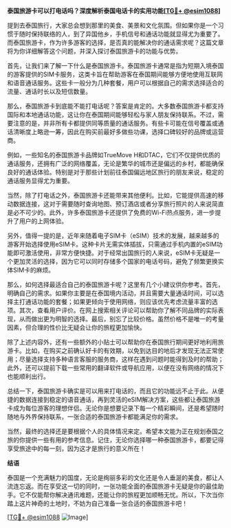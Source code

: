 **泰国旅游卡可以打电话吗？深度解析泰国电话卡的实用功能[[TG💪+ @esim1088](https://t.me/s/esim1088)]**

提到去泰国旅行，大家总会想到那里的美食、美景和文化氛围。但如果你是一个习惯于随时保持联络的人，到了异国他乡，手机信号和通话功能就显得尤为重要了。而泰国旅游卡，作为许多游客的选择，是否真的能解决你的通话需求呢？这篇文章将为你详细解答这个问题，并深入探讨泰国旅游卡的功能与优势。

首先，让我们来了解一下什么是泰国旅游卡。泰国旅游卡通常是指为短期入境泰国的游客提供的SIM卡服务，这类卡旨在帮助游客在泰国期间能够方便地使用互联网和语音通话服务。这些卡一般分为几种套餐，用户可以根据自己的需求选择适合的流量、通话时长以及短信数量。

那么，泰国旅游卡到底能不能打电话呢？答案是肯定的。大多数泰国旅游卡都支持国际和本地通话功能，这让你在泰国期间能够轻松与家人朋友保持联系。不过，需要注意的是，并非所有卡都提供同等质量的通话服务。有些卡可能在信号覆盖或通话清晰度上略逊一筹，因此在购买前最好多做些功课，选择口碑较好的品牌或运营商。

例如，一些知名的泰国旅游卡品牌如TrueMove H和DTAC，它们不仅提供优质的通话服务，还拥有广泛的网络覆盖，无论是繁华的城市还是偏远的乡村，都能确保良好的通话体验。特别是对于那些计划前往泰国偏远地区旅行的朋友来说，稳定的通话服务显得尤为重要。

当然，除了打电话之外，泰国旅游卡还能带来其他便利。比如，它能提供高速的移动数据连接，这对于需要随时查询地图、预订酒店或者分享旅行照片的人来说简直是必不可少的。此外，许多泰国旅游卡还提供了免费的Wi-Fi热点服务，进一步提升了用户的上网体验。

另外，值得一提的是，近年来随着电子SIM卡（eSIM）技术的发展，越来越多的游客开始选择使用eSIM卡。这种卡片无需实体插拔，只需通过手机内置的eSIM功能即可激活使用，非常方便快捷。对于经常出国旅行的人来说，eSIM卡无疑是一个更加灵活的选择，因为它可以同时存储多个国家的电话号码，避免了频繁更换实体SIM卡的麻烦。

那么，如何选择最适合自己的泰国旅游卡呢？这里有几个小建议供你参考。首先，明确自己的需求。如果你主要是在泰国境内活动，并且需要大量通话时间，可以选择主打通话功能的套餐；如果更倾向于使用网络，则应该优先考虑流量丰富的选项。其次，查看用户评价。在网上搜索相关评论可以帮助你了解不同品牌的实际表现，从而做出更为明智的选择。最后，别忘了比较价格。虽然价格不是唯一的考量因素，但合理的性价比无疑会让你的旅程更加愉快。

除了上述内容外，还有一些额外的小贴士可以帮助你在泰国旅行期间更好地利用旅游卡。比如，在购买之前确认好卡的有效期，以免到达目的地后才发现无法正常使用；尽量选择支持多种语言客服的服务商，这样在遇到问题时能得到及时的帮助；此外，还可以提前下载一些常用的翻译软件或导航应用，以便在没有网络的情况下也能顺利出行。

总结一下，泰国旅游卡确实是可以用来打电话的，而且它的功能远不止于此。从便捷的数据连接到稳定的语音通话，再到灵活的eSIM解决方案，这些都让泰国旅游卡成为每位游客的理想伴侣。无论你是想要记录下每一个精彩瞬间，还是希望随时随地与外界保持联系，一张合适的泰国旅游卡都能满足你的需求。

当然，最终的选择还是要根据个人的具体情况来定。希望本文能为正在规划泰国之旅的你提供一些有用的参考信息。记住，无论你选择哪一种泰国旅游卡，都要记得享受旅途中的每一刻，因为这才是旅行的意义所在！

**结语**

泰国是一个充满魅力的国度，无论是绚丽多彩的文化还是令人垂涎的美食，都让人流连忘返。而在享受这一切的同时，一张功能全面的泰国旅游卡无疑是你的最佳助手。它不仅能帮你解决通讯难题，还能让你的旅程更加顺畅无忧。所以，下次当你踏上这片神奇的土地时，不妨为自己准备一张合适的泰国旅游卡吧！

[[TG💪+ @esim1088](https://t.me/s/esim1088) ![Image](https://i.postimg.cc/4NQfJmqS/Snipaste-2025-05-13-00-14-12.png)]